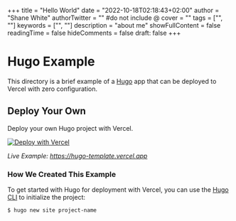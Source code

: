 +++
title = "Hello World"
date = "2022-10-18T02:18:43+02:00"
author = "Shane White"
authorTwitter = "" #do not include @
cover = ""
tags = ["", ""]
keywords = ["", ""]
description = "about me"
showFullContent = false
readingTime = false
hideComments = false
draft: false
+++

# Hugo Example

This directory is a brief example of a [Hugo](https://gohugo.io/) app that can be deployed to Vercel with zero configuration.

## Deploy Your Own

Deploy your own Hugo project with Vercel.

[![Deploy with Vercel](https://vercel.com/button)](https://vercel.com/new/clone?repository-url=https://github.com/vercel/vercel/tree/main/examples/hugo&template=hugo)

_Live Example: https://hugo-template.vercel.app_

### How We Created This Example

To get started with Hugo for deployment with Vercel, you can use the [Hugo CLI](https://gohugo.io/commands/) to initialize the project:

```shell
$ hugo new site project-name
```

